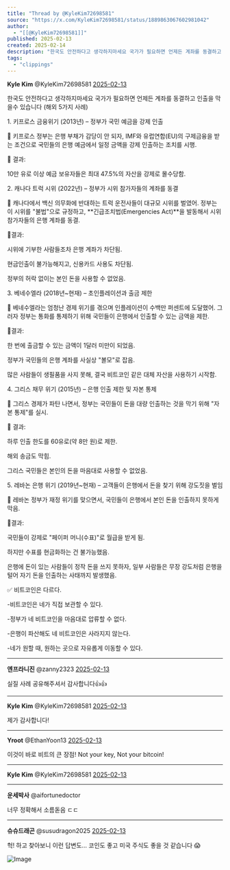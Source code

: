 ```yaml
---
title: "Thread by @KyleKim72698581"
source: "https://x.com/KyleKim72698581/status/1889863067602981042"
author:
  - "[[@KyleKim72698581]]"
published: 2025-02-13
created: 2025-02-14
description: "한국도 안전하다고 생각하지마세요 국가가 필요하면 언제든 계좌를 동결하고 인출을 막을수 있습니다 (해외 5가지 사례) 1. 키프로스 금융위기 (2013년) – 정부가 국민 예금을 강제 인출 키프로스 정부는 은행 부채가 감당이 안 되자, IMF와 유럽"
tags:
  - "clippings"
---
```

**Kyle Kim** @KyleKim72698581 [2025-02-13](https://x.com/KyleKim72698581/status/1889863067602981042)

한국도 안전하다고 생각하지마세요 국가가 필요하면 언제든 계좌를 동결하고 인출을 막을수 있습니다 (해외 5가지 사례)

1\. 키프로스 금융위기 (2013년) – 정부가 국민 예금을 강제 인출

🔹 키프로스 정부는 은행 부채가 감당이 안 되자, IMF와 유럽연합(EU)의 구제금융을 받는 조건으로 국민들의 은행 예금에서 일정 금액을 강제 인출하는 조치를 시행.

📌 결과:

10만 유로 이상 예금 보유자들은 최대 47.5%의 자산을 강제로 몰수당함.

2\. 캐나다 트럭 시위 (2022년) – 정부가 시위 참가자들의 계좌를 동결

🔹 캐나다에서 백신 의무화에 반대하는 트럭 운전사들이 대규모 시위를 벌였어. 정부는 이 시위를 "불법"으로 규정하고, \*\*긴급조치법(Emergencies Act)\*\*을 발동해서 시위 참가자들의 은행 계좌를 동결.

📌결과:

시위에 기부한 사람들조차 은행 계좌가 차단됨.

현금인출이 불가능해지고, 신용카드 사용도 차단됨.

정부의 허락 없이는 본인 돈을 사용할 수 없었음.

3\. 베네수엘라 (2018년~현재) – 초인플레이션과 출금 제한

🔹 베네수엘라는 엄청난 경제 위기를 겪으며 인플레이션이 수백만 퍼센트에 도달했어. 그러자 정부는 통화를 통제하기 위해 국민들이 은행에서 인출할 수 있는 금액을 제한.

📌결과:

한 번에 출금할 수 있는 금액이 1달러 미만이 되었음.

정부가 국민들의 은행 계좌를 사실상 "볼모"로 잡음.

많은 사람들이 생필품을 사지 못해, 결국 비트코인 같은 대체 자산을 사용하기 시작함.

4\. 그리스 채무 위기 (2015년) – 은행 인출 제한 및 자본 통제

🔹 그리스 경제가 파탄 나면서, 정부는 국민들이 돈을 대량 인출하는 것을 막기 위해 "자본 통제"를 실시.

📌 결과:

하루 인출 한도를 60유로(약 8만 원)로 제한.

해외 송금도 막힘.

그리스 국민들은 본인의 돈을 마음대로 사용할 수 없었음.

5\. 레바논 은행 위기 (2019년~현재) – 고객들이 은행에서 돈을 찾기 위해 강도짓을 벌임

🔹 레바논 정부가 재정 위기를 맞으면서, 국민들이 은행에서 본인 돈을 인출하지 못하게 막음.

📌결과:

국민들이 강제로 "페이퍼 머니(수표)"로 월급을 받게 됨.

하지만 수표를 현금화하는 건 불가능했음.

은행에 돈이 있는 사람들이 정작 돈을 쓰지 못하자, 일부 사람들은 무장 강도처럼 은행을 털어 자기 돈을 인출하는 사태까지 발생했음.

✅ 비트코인은 다르다.

\-비트코인은 네가 직접 보관할 수 있다.

\-정부가 네 비트코인을 마음대로 압류할 수 없다.

\-은행이 파산해도 네 비트코인은 사라지지 않는다.

\-네가 원할 때, 원하는 곳으로 자유롭게 이동할 수 있다.

---

**엔프라니진** @zanny2323 [2025-02-13](https://x.com/zanny2323/status/1890004583524745669)

실질 사례 공유해주셔서 감사합니다👍👍

---

**Kyle Kim** @KyleKim72698581 [2025-02-13](https://x.com/KyleKim72698581/status/1890009669885947972)

제가 감사합니다!

---

**Yroot** @EthanYoon13 [2025-02-13](https://x.com/EthanYoon13/status/1889932789627363595)

이것이 바로 비트의 큰 장점! Not your key, Not your bitcoin!

---

**Kyle Kim** @KyleKim72698581 [2025-02-13](https://x.com/KyleKim72698581/status/1889935621260771427)

---

**운세박사** @aifortunedoctor

너무 정확해서 소름돋음 ㄷㄷ

---

**슈슈드래곤** @susudragon2025 [2025-02-13](https://x.com/susudragon2025/status/1889928120192606632)

헉! 하고 찾아보니 이런 답변도… 코인도 좋고 미국 주식도 좋을 것 같습니다 😱

![Image](https://pbs.twimg.com/media/Gjpfm6kaIAEwgxU?format=jpg&name=large)